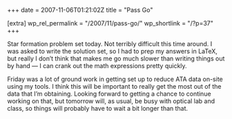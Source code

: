 +++
date = 2007-11-06T01:21:02Z
title = "Pass Go"

[extra]
wp_rel_permalink = "/2007/11/pass-go/"
wp_shortlink = "/?p=37"
+++

Star formation problem set today. Not terribly difficult this time around. I
was asked to write the solution set, so I had to prep my answers in LaTeX, but
really I don’t think that makes me go much slower than writing things out by
hand — I can crank out the math expressions pretty quickly.

Friday was a lot of ground work in getting set up to reduce ATA data on-site
using my tools. I think this will be important to really get the most out of
the data that I’m obtaining. Looking forward to getting a chance to continue
working on that, but tomorrow will, as usual, be busy with optical lab and
class, so things will probably have to wait a bit longer than that.
